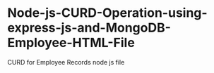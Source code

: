 # Node-js-CURD-Operation-using-express-js-and-MongoDB-Employee-HTML-File
CURD for Employee Records node js file 
